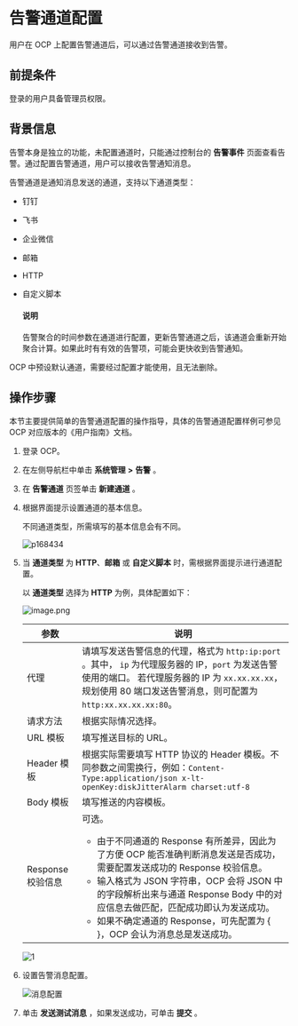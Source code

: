 # 告警通道配置

用户在 OCP 上配置告警通道后，可以通过告警通道接收到告警。

## 前提条件

登录的用户具备管理员权限。

## 背景信息

告警本身是独立的功能，未配置通道时，只能通过控制台的 **告警事件** 页面查看告警。通过配置告警通道，用户可以接收告警通知消息。

告警通道是通知消息发送的通道，支持以下通道类型：

* 钉钉

* 飞书

* 企业微信

* 邮箱

* HTTP

* 自定义脚本

  <main id="notice" type='explain'>
  <h4>说明</h4>
  <p>告警聚合的时间参数在通道进行配置，更新告警通道之后，该通道会重新开始聚合计算。如果此时有有效的告警项，可能会更快收到告警通知。</p>
  </main>

OCP 中预设默认通道，需要经过配置才能使用，且无法删除。

## 操作步骤

本节主要提供简单的告警通道配置的操作指导，具体的告警通道配置样例可参见 OCP 对应版本的《用户指南》文档。

1. 登录 OCP。

2. 在左侧导航栏中单击 **系统管理** **\>** **告警** 。

3. 在 **告警通道** 页签单击 **新建通道** 。

4. 根据界面提示设置通道的基本信息。

   不同通道类型，所需填写的基本信息会有不同。

   ![p168434](https://obbusiness-private.oss-cn-shanghai.aliyuncs.com/doc/img/ocp/401/%E5%91%8A%E8%AD%A6%E9%80%9A%E9%81%93%E5%9F%BA%E6%9C%AC%E4%BF%A1%E6%81%AF1.png)

5. 当 **通道类型** 为 **HTTP**、**邮箱** 或 **自定义脚本** 时，需根据界面提示进行通道配置。

    以 **通道类型** 选择为 **HTTP** 为例，具体配置如下：

   ![image.png](https://help-static-aliyun-doc.aliyuncs.com/assets/img/zh-CN/3248190061/p168435.png "image.png")

   |    参数     |              说明              |
   |-----------|------------------------------|
   | 代理      | 	请填写发送告警信息的代理，格式为 `http:ip:port` 。其中， `ip` 为代理服务器的 IP，`port` 为发送告警使用的端口。 若代理服务器的 IP 为 `xx.xx.xx.xx`，规划使用 80 端口发送告警消息，则可配置为 `http:xx.xx.xx.xx:80`。                    |
   | 请求方法        | 根据实际情况选择。                    |
   | URL 模板    | 填写推送目标的 URL。                 |
   | Header 模板 | 根据实际需要填写 HTTP 协议的 Header 模板。不同参数之间需换行，例如：`Content-Type:application/json x-lt-openKey:diskJitterAlarm charset:utf-8` |
   | Body 模板   | 填写推送的内容模板。                   |
   | Response 校验信息|  可选。<ul><li>由于不同通道的 Response 有所差异，因此为了方便 OCP 能否准确判断消息发送是否成功，需要配置发送成功的 Response 校验信息。</li><li>输入格式为 JSON 字符串，OCP 会将 JSON 中的字段解析出来与通道 Response Body 中的对应信息去做匹配，匹配成功即认为发送成功。</li><li>如果不确定通道的 Response，可先配置为 { }，OCP 会认为消息总是发送成功。</li></ul>|

   ![1](https://obbusiness-private.oss-cn-shanghai.aliyuncs.com/doc/img/ocp/401/%E9%80%9A%E9%81%93%E9%85%8D%E7%BD%AE%E6%9B%B4%E6%96%B0-1.png)

6. 设置告警消息配置。

   ![消息配置](https://obbusiness-private.oss-cn-shanghai.aliyuncs.com/doc/img/ocp/401/%E6%B6%88%E6%81%AF%E9%85%8D%E7%BD%AE-1.png)

7. 单击 **发送测试消息** ，如果发送成功，可单击 **提交** 。
